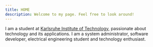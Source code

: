 ```yaml
---
title: HOME
description: Welcome to my page. Feel free to look around!
---
```


I am a student at [Karlsruhe Institute of Technology](https://kit.edu), passionate about technology and its applications. I am a system administrator, software developer, electrical engineering student and technology enthusiast.
